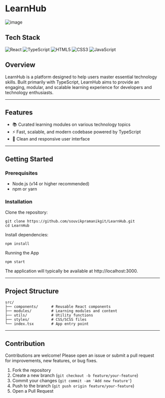 # LearnHub

<!-- ![Screen Recording 2025-07-22 145437](https://github.com/user-attachments/assets/55fc4eba-8956-4b65-8f62-7ec6a902c6c8) -->
![image](https://github.com/user-attachments/assets/69be3efb-8bf1-4d96-9390-eec1f06ac264)

## Tech Stack

![React](https://img.shields.io/badge/react-%2320232a.svg?style=for-the-badge&logo=react&logoColor=%2361DAFB)
![TypeScript](https://img.shields.io/badge/typescript-%23007ACC.svg?style=for-the-badge&logo=typescript&logoColor=white)
![HTML5](https://img.shields.io/badge/html5-%23E34F26.svg?style=for-the-badge&logo=html5&logoColor=white)
![CSS3](https://img.shields.io/badge/css3-%231572B6.svg?style=for-the-badge&logo=css3&logoColor=white)
![JavaScript](https://img.shields.io/badge/javascript-%23323330.svg?style=for-the-badge&logo=javascript&logoColor=%23F7DF1E)

## Overview

LearnHub is a platform designed to help users master essential technology skills. Built primarily with TypeScript, LearnHub aims to provide an engaging, modular, and scalable learning experience for developers and technology enthusiasts.

---

## Features

- 📚 Curated learning modules on various technology topics  
- ⚡ Fast, scalable, and modern codebase powered by TypeScript  
- 🎨 Clean and responsive user interface  

---

## Getting Started

### Prerequisites

- Node.js (v14 or higher recommended)
- npm or yarn

### Installation

Clone the repository:
```
git clone https://github.com/souvikpramanikgit/LearnHub.git
cd LearnHub
```

Install dependencies:

```
npm install
```

Running the App

```
npm start
```

The application will typically be available at http://localhost:3000.

---

## Project Structure

```
src/
├── components/      # Reusable React components
├── modules/         # Learning modules and content
├── utils/           # Utility functions
├── styles/          # CSS/SCSS files
└── index.tsx        # App entry point
```

---

## Contribution
Contributions are welcome! Please open an issue or submit a pull request for improvements, new features, or bug fixes.

1. Fork the repository
2. Create a new branch (`git checkout -b feature/your-feature`)
3. Commit your changes (`git commit -am 'Add new feature'`)
4. Push to the branch (`git push origin feature/your-feature`)
5. Open a Pull Request

